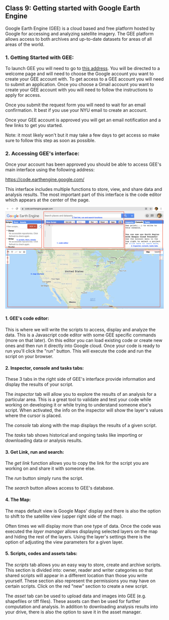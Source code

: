 ## Class 9: Getting started  with Google Earth Engine

Google Earth Engine (GEE) is a cloud based and free platform hosted by Google for accessing and analyzing satellite imagery. The GEE platform allows access to both archives and up-to-date datasets for areas of all areas of the world.

### 1. Getting Started with GEE:
To launch GEE you will need to go to [this address](https://signup.earthengine.google.com/). You will be directed to a welcome page and will need to choose the Google account you want to create your GEE account with. To get access to a GEE account you will need to submit an application. Once you choose a Gmail account you want to create your GEE account with you will need to follow the instructions to apply for access.

Once you submit the request form you will need to wait for an email confirmation. It best if you use your NYU email to create an account.

Once your GEE account is approved you will get an email notification and a few links to get you started.

Note: it most likely won't but it may take a few days to get access so make sure to follow this step as soon as possible.

### 2. Accessing GEE's interface:

Once your account has been approved you should be able to access GEE's main interface using the following address:

https://code.earthengine.google.com/

 This interface includes multiple functions to store, view, and share data and analysis results. The most important part of this interface is the code editor which appears at the center of the page.

 ![GEE Interface](https://github.com/avigailvantu/UDM2021/blob/main/class9/GEEinterface.png)

 #### 1. GEE's code editor:
 This is where we will write the scripts to access, display and analyze the data. This is a Javascript code editor with some GEE specific commands (more on that later). On this editor you can load existing code or create new ones and then run it directly into Google cloud. Once your code is ready to run you'll click the "run" button. This will execute the code and run the script on your browser.

   #### 2. Inspector, console and tasks tabs:

   These 3 tabs in the right side of GEE's interface provide information and display the results of your script.

   The *inspector* tab will allow you to explore the results of an analysis for a particular area. This is a great tool to validate and test your code while working on developing it or while trying to understand someone else's script. When activated, the info on the inspector will show the layer's values where the cursor is placed.  

   The *console* tab along with the map displays the results of a given script.

   The *tasks* tab shows historical and ongoing tasks like importing or downloading data or analysis results.

  #### 3. Get Link, run and search:

  The *get link* function allows you to copy the link for the script you are working on and share it with someone else.  

  The *run* button simply runs the script.

  The *search* button allows access to GEE's database.

  #### 4. The Map:
  The maps default view is Google Maps' display and there is also the option to shift to the satellite view (upper right side of the map).

  Often times we will display more than one type of data. Once the code was executed the *layer manager* allows displaying selected layers on the map and hiding the rest of the layers. Using the layer's settings there is the option of adjusting the view parameters for a given layer.  

  #### 5. Scripts, codes and assets tabs:
  The *scripts* tab allows you an easy way to store, create and archive scripts. This section is divided into: owner, reader and writer categories so that shared scripts will appear in a different location than those you write yourself. These section also represent the permissions you may have on certain scripts. Click on the red "new" section to create a new script.

  The *asset* tab can be used to upload data and images into GEE (e.g. shapefiles or tiff files). These assets can then be used for further computation and analysis. In addition to downloading analysis results into your drive, there is also the option to save it in the asset manager.
